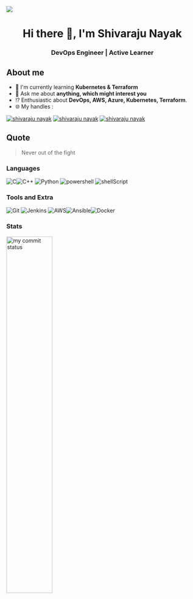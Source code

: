 
![](https://komarev.com/ghpvc/?username=Shivarajunayak&color=orange&style=flat-square)

<h1 align="center">Hi there 👋, I'm Shivaraju Nayak</h1>
<h3 align="center">DevOps Engineer | Active Learner</h3>


## About me
- :book: I'm currently learning **Kubernetes & Terraform**
- :speech_balloon: Ask me about **anything, which might interest you**
- :interrobang: Enthusiastic about **DevOps, AWS, Azure, Kubernetes, Terraform**.
- :globe_with_meridians: My handles : 

[![shivaraju nayak](https://img.shields.io/badge/LinkedIn-0077B5?style=for-the-badge&logo=linkedin&logoColor=white)](https://www.linkedin.com/in/shivaraju-nayak-ab9866a5/) [![shivaraju nayak](https://img.shields.io/badge/Instagram-E4405F?style=for-the-badge&logo=instagram&logoColor=white)](https://www.instagram.com/shivaraju_nayak462/) [![shivaraju nayak](https://img.shields.io/badge/-facebook-0077B5?style=for-the-badge&logo=facebook&logoColor=white)](https://www.facebook.com/shivaraju.acchu)

## Quote
> Never out of the fight

### Languages

![C](https://img.shields.io/badge/c-%2300599C.svg?style=for-the-badge&logo=c&logoColor=white)![C++](https://img.shields.io/badge/c++-%2300599C.svg?style=for-the-badge&logo=c%2B%2B&logoColor=white) ![Python](	https://img.shields.io/badge/Python-FFD43B?style=for-the-badge&logo=python&logoColor=darkgreen) ![powershell](https://img.shields.io/badge/powershell-00ADD8?style=for-the-badge&logo=powershell&logoColor=white) ![shellScript](https://img.shields.io/badge/shellscript-%23323330.svg?style=for-the-badge&logo=shellscript&logoColor=%23F7DF1E)

### Tools and Extra
![Git](https://img.shields.io/badge/git-%23F05033.svg?style=for-the-badge&logo=git&logoColor=white) ![Jenkins](https://img.shields.io/badge/Jenkins-FF6C37?style=for-the-badge&logo=Jenkins&logoColor=white) ![AWS](https://img.shields.io/badge/AWS-%23F05033.svg?style=for-the-badge&logo=aws&logoColor=white)![Ansible](https://img.shields.io/badge/Ansible-%234ea94b.svg?style=for-the-badge&logo=Ansible&logoColor=white)![Docker](https://img.shields.io/badge/Docker-%234ea94b.svg?style=for-the-badge&logo=Docker&logoColor=white)	


### Stats
<p align="left">
<img src="https://github-readme-streak-stats.herokuapp.com/?user=Shivarajunayak&theme=ads-juicy-fresh&hide_border=true" alt="my commit status" width="49%" /> 
</p>

